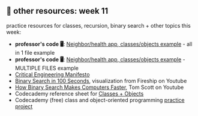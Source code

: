 ## 🤖 other resources: week 11

practice resources for classes, recursion, binary search + other topics this week:
- **professor's code 🖥️**: [Neighbor/health app, classes/objects example](https://replit.com/@mab253/healthData-classes#main.cpp) - all in 1 file example
- **professor's code 🖥️**: [Neighbor/health app, classes/objects example](https://replit.com/@mab253/healthData-classes2#main.cpp) - MULTIPLE FILES example
- [Critical Engineering Manifesto](https://criticalengineering.org/)
- [Binary Search in 100 Seconds](https://www.youtube.com/watch?v=MFhxShGxHWc), visualization from Fireship on Youtube
- [How Binary Search Makes Computers Faster](https://www.youtube.com/watch?v=KXJSjte_OAI), Tom Scott on Youtube
- Codecademy reference sheet for [Classes + Objects](https://www.codecademy.com/learn/learn-c-plus-plus/modules/learn-cpp-classes-and-objects/cheatsheet)
- Codecademy (free) class and object-oriented programming [practice project](https://www.codecademy.com/courses/learn-c-plus-plus/projects/cpp-dating-profile)
